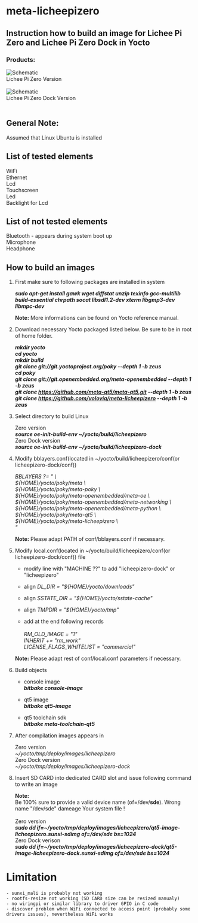# meta-licheepizero

## Instruction how to build an image for Lichee Pi Zero and Lichee Pi Zero Dock in Yocto

### Products:

![Schematic](Lichee_Pi_Zero.png) <br>
Lichee Pi Zero Version <br>
<br>
![Schematic](Lichee_Pi_Zero_Dock.jpg) <br>
Lichee Pi Zero Dock Version <br>
<br>

## General Note:
Assumed that Linux Ubuntu is installed

## List of tested elements

WiFi <br>
Ethernet <br>
Lcd <br>
Touchscreen <br>
Led  <br>
Backlight for Lcd <br>

## List of not tested elements

Bluetooth - appears during system boot up <br>
Microphone <br>
Headphone <br>

## How to build an images

1. First make sure to following packages are installed in system

    ***sudo apt-get install gawk wget diffstat unzip texinfo gcc-multilib build-essential chrpath socat libsdl1.2-dev xterm libgmp3-dev libmpc-dev***

    **Note:**
    More informations can be found on Yocto reference manual.

2. Download necessary Yocto packaged listed below. Be sure to be in root of home folder.

	***mkdir yocto***<br>
	***cd yocto*** <br>
	***mkdir build*** <br>
	***git clone git://git.yoctoproject.org/poky --depth 1 -b zeus*** <br>
        ***cd poky*** <br>
	***git clone git://git.openembedded.org/meta-openembedded --depth 1 -b zeus*** <br>
	***git clone https://github.com/meta-qt5/meta-qt5.git --depth 1 -b zeus*** <br>
	***git clone https://github.com/voloviq/meta-licheepizero --depth 1 -b zeus*** <br>

3. Select directory to build Linux

    Zero version <br>
	***source oe-init-build-env ~/yocto/build/licheepizero*** <br>
    Zero Dock version <br>
	***source oe-init-build-env ~/yocto/build/licheepizero-dock*** <br>

4. Modify bblayers.conf(located in ~/yocto/build/licheepizero/conf(or licheepizero-dock/conf))

    *BBLAYERS ?= " \\\
      ${HOME}/yocto/poky/meta \\\
      ${HOME}/yocto/poky/meta-poky \\\
      ${HOME}/yocto/poky/meta-openembedded/meta-oe \\\
      ${HOME}/yocto/poky/meta-openembedded/meta-networking \\\
      ${HOME}/yocto/poky/meta-openembedded/meta-python \\\
      ${HOME}/yocto/poky/meta-qt5 \\\
      ${HOME}/yocto/poky/meta-licheepizero \\\
      "*<br>

    **Note:** Please adapt PATH of conf/bblayers.conf if necessary. <br>

5. Modify local.conf(located in ~/yocto/build/licheepizero/conf(or licheepizero-dock/conf)) file

    - modify line with "MACHINE ??" to add "licheepizero-dock" or "licheepizero"

    - align *DL_DIR = "${HOME}/yocto/downloads"* <br>

    - align *SSTATE_DIR = "${HOME}/yocto/sstate-cache"* <br>
    
    - align *TMPDIR = "${HOME}/yocto/tmp"* <br>
    
    - add at the end following records <br> <br>
    	*RM_OLD_IMAGE = "1"* <br>
	*INHERIT += "rm_work"* <br>
	*LICENSE_FLAGS_WHITELIST = "commercial"* <br>

    **Note:** Please adapt rest of conf/local.conf parameters if necessary. <br>

6. Build objects

    - console image <br>
      ***bitbake console-image*** <br>

    - qt5 image <br>
      ***bitbake qt5-image*** <br>

    - qt5 toolchain sdk <br>
      ***bitbake meta-toolchain-qt5*** <br>

7. After compilation images appears in

    Zero version <br>
	*~/yocto/tmp/deploy/images/licheepizero* <br>
    Zero Dock version <br>
	*~/yocto/tmp/deploy/images/licheepizero-dock* <br>

8. Insert SD CARD into dedicated CARD slot and issue following command to write an image

    **Note:** <br>
    Be 100% sure to provide a valid device name (of=/dev/**sde**). Wrong name "/dev/sde" dameage Your system file ! <br> <br>
        Zero version <br>
    	***sudo dd if=~/yocto/tmp/deploy/images/licheepizero/qt5-image-licheepizero.sunxi-sdimg of=/dev/sde bs=1024*** <br>
    	Zero Dock verison <br>
    	***sudo dd if=~/yocto/tmp/deploy/images/licheepizero-dock/qt5-image-licheepizero-dock.sunxi-sdimg of=/dev/sde bs=1024*** <br>

# Limitation

	- sunxi_mali is probably not working
	- rootfs-resize not working (SD CARD size can be resized manualy)
	- no wiringpi or similar library to driver GPIO in C code
	- discover problem when WiFi connected to access point (probably some drivers issues), nevertheless WiFi works
